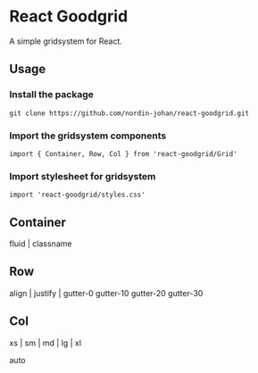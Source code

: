 # React Goodgrid

A simple gridsystem for React.

## Usage

### Install the package
``` git clone https://github.com/nordin-johan/react-goodgrid.git ```

### Import the gridsystem components
``` import { Container, Row, Col } from 'react-goodgrid/Grid' ```

### Import stylesheet for gridsystem
``` import 'react-goodgrid/styles.css' ```

## Container

fluid | classname

## Row

align | justify | gutter-0 gutter-10 gutter-20 gutter-30 

## Col

xs | sm | md | lg | xl

auto